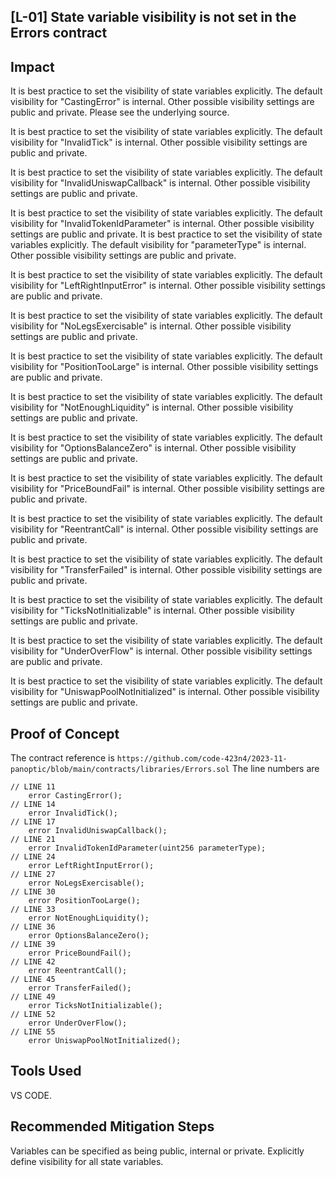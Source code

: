 ## [L-01] State variable visibility is not set in the Errors contract
## Impact
It is best practice to set the visibility of state variables explicitly. The default visibility for "CastingError" is internal. Other possible visibility settings are public and private.  Please see the underlying source.

It is best practice to set the visibility of state variables explicitly. The default visibility for "InvalidTick" is internal. Other possible visibility settings are public and private.

It is best practice to set the visibility of state variables explicitly. The default visibility for "InvalidUniswapCallback" is internal. Other possible visibility settings are public and private.

It is best practice to set the visibility of state variables explicitly. The default visibility for "InvalidTokenIdParameter" is internal. Other possible visibility settings are public and private.
It is best practice to set the visibility of state variables explicitly. The default visibility for "parameterType" is internal. Other possible visibility settings are public and private.

It is best practice to set the visibility of state variables explicitly. The default visibility for "LeftRightInputError" is internal. Other possible visibility settings are public and private.

It is best practice to set the visibility of state variables explicitly. The default visibility for "NoLegsExercisable" is internal. Other possible visibility settings are public and private.

It is best practice to set the visibility of state variables explicitly. The default visibility for "PositionTooLarge" is internal. Other possible visibility settings are public and private.

It is best practice to set the visibility of state variables explicitly. The default visibility for "NotEnoughLiquidity" is internal. Other possible visibility settings are public and private.

It is best practice to set the visibility of state variables explicitly. The default visibility for "OptionsBalanceZero" is internal. Other possible visibility settings are public and private.

It is best practice to set the visibility of state variables explicitly. The default visibility for "PriceBoundFail" is internal. Other possible visibility settings are public and private.

It is best practice to set the visibility of state variables explicitly. The default visibility for "ReentrantCall" is internal. Other possible visibility settings are public and private.

It is best practice to set the visibility of state variables explicitly. The default visibility for "TransferFailed" is internal. Other possible visibility settings are public and private.

It is best practice to set the visibility of state variables explicitly. The default visibility for "TicksNotInitializable" is internal. Other possible visibility settings are public and private.

It is best practice to set the visibility of state variables explicitly. The default visibility for "UnderOverFlow" is internal. Other possible visibility settings are public and private.

It is best practice to set the visibility of state variables explicitly. The default visibility for "UniswapPoolNotInitialized" is internal. Other possible visibility settings are public and private.

## Proof of Concept
The contract reference is ```https://github.com/code-423n4/2023-11-panoptic/blob/main/contracts/libraries/Errors.sol```
The line numbers are
```sol
// LINE 11
    error CastingError();
// LINE 14
    error InvalidTick();
// LINE 17
    error InvalidUniswapCallback();
// LINE 21
    error InvalidTokenIdParameter(uint256 parameterType);
// LINE 24
    error LeftRightInputError();
// LINE 27
    error NoLegsExercisable();
// LINE 30
    error PositionTooLarge();
// LINE 33
    error NotEnoughLiquidity();
// LINE 36
    error OptionsBalanceZero();
// LINE 39
    error PriceBoundFail();
// LINE 42
    error ReentrantCall();
// LINE 45
    error TransferFailed();
// LINE 49
    error TicksNotInitializable();
// LINE 52
    error UnderOverFlow();
// LINE 55
    error UniswapPoolNotInitialized();
```
## Tools Used
VS CODE.
## Recommended Mitigation Steps
Variables can be specified as being public, internal or private. Explicitly define visibility for all state variables.
